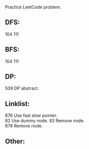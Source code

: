 Practice LeetCode problem.
## DFS:  
104
111
## BFS:  
104
111
## DP:  
509 DP abstract.  
## Linklist:  
876 Use fast slow pointer.  
82 Use dummy node. 
83 Remove node.  
878 Remove node.  
## Other:  
